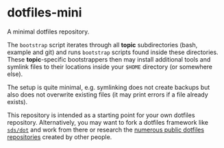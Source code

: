 # dotfiles-mini

A minimal dotfiles repository.

The `bootstrap` script iterates through all **topic** subdirectories (bash,
example and git) and runs `bootstrap` scripts found inside these directories.
These **topic**-specific bootstrappers then may install additional tools and
symlink files to their locations inside your `$HOME` directory (or somewhere
else).

The setup is quite minimal, e.g. symlinking does not create backups but also
does not overwrite existing files (it may print errors if a file already
exists).

This repository is intended as a starting point for your own dotfiles
repository. Alternatively, you may want to fork a dotfiles framework like
[`sds/dot`](https://github.com/sds/dot) and work from there or research the
[numerous public dotfiles
repositories](https://github.com/search?utf8=%E2%9C%93&q=dotfiles&type=) created
by other people.
